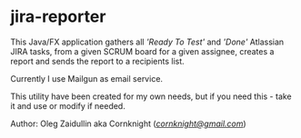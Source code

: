 # jira-reporter

This Java/FX application gathers all *'Ready To Test'* and *'Done'* Atlassian JIRA tasks, from a given SCRUM board for a given assignee, creates a report and sends the report to a recipients list.

Currently I use Mailgun as email service.

This utility have been created for my own needs, but if you need this - take it and use or modify if needed.

Author: Oleg Zaidullin aka Cornknight 
(*cornknight@gmail.com*)